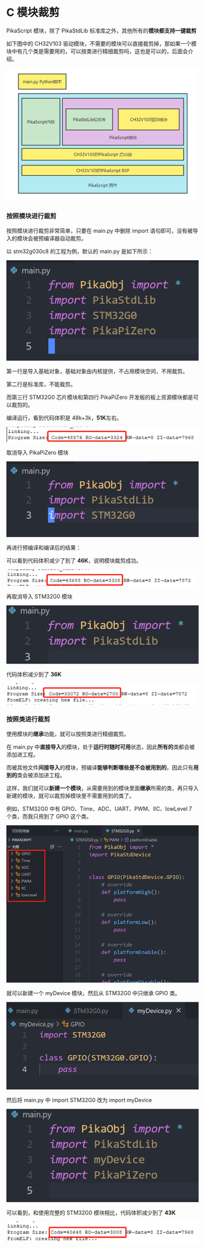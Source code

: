 # C 模块裁剪

PikaScript 模块，除了 PikaStdLib 标准库之外，其他所有的**模块都支持一键裁剪**


如下图中的 CH32V103 驱动模块，不需要的模块可以直接裁剪掉，那如果一个模块中有几个类是需要用的，可以按类进行精细裁剪吗，这也是可以的，后面会介绍。

![](assets/1638631568309-cbc19553-75be-4915-900a-72fe700b4d16.png)

### 按照模块进行裁剪
按照模块进行裁剪非常简单，只要在 main.py 中删除 import 语句即可，没有被导入的模块会被预编译器自动裁剪。

以 stm32g030c8 的工程为例，默认的 main.py 是如下所示：

![](assets/1639281734520-d63c222e-6c15-46f6-9349-2aae5e3a22a1.png)

第一行是导入基础对象，基础对象由内核提供，不占用模块空间，不用裁剪。

第二行是标准库，不能裁剪。

而第三行 STM32G0 芯片模块和第四行 PikaPiZero 开发板的板上资源模块都是可以裁剪的。

编译运行，看到代码体积是 48k+3k，**51K**左右。

![image.png](assets/1639281670087-0edcd6a5-c1ec-4eb7-aa13-b4af6f856774.png)

取消导入 PikaPiZero 模块

![](assets/1639281716434-51e185a4-bbbc-4fe6-8867-9834b0973da1.png)

再进行预编译和编译后的结果：

可以看到代码体积减少了到了 **46K**，说明模块裁剪成功。

![image.png](assets/1639281815845-56657902-ab07-409e-9a3f-f0197370c37c.png)

再取消导入 STM32G0 模块

![](assets/1639281843772-333666fe-d348-4616-8f39-5ab63500e3c7.png)

代码体积减少到了 **36K**

![image.png](assets/1639281899582-c0e013e7-9e75-4faf-8c68-d6c2193a030f.png)

### **按照类进行裁剪**

使用模块的**继承**功能，就可以按照类进行精细裁剪。

在 main.py 中**直接导入**的模块，处于**运行时随时可用**状态，因此**所有的**类都会被添加进工程。

而被其他文件**间接导入**的模块，预编译**能够判断哪些是不会被用到的**，因此只有**用到的**类会被添加进工程。

这样，我们就可以**新建一个模块**，从需要用到的模块里面**继承**所需的类，再只导入新建的模块，就可以裁剪掉模块里不需要用到的类了。

例如，STM32G0 中有 GPIO、Time、ADC、UART、PWM、IIC、lowLevel 7 个类，而我只用到了 GPIO 这个类。

![](assets/1639282316919-0450c010-004a-4d84-891a-14a6d0537e11.png)

就可以新建一个 myDevice 模块，然后从 STM32G0 中只继承 GPIO 类。

![](assets/1639282420803-e73a65a4-2cd2-4bec-bb88-2cb2eae8cede.png)

然后将 main.py 中 import STM32G0 改为 import myDevice

![](assets/1639282444794-6ca987a5-05f6-4377-af99-718985fae914.png)

可以看到，和使用完整的 STM32G0 模块相比，代码体积减少到了 **43K**

![image.png](assets/1639282647369-def83056-27c9-4d35-82f8-2720d9ae0767.png)

